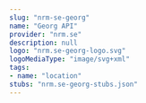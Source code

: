 ```yaml
---
slug: "nrm-se-georg"
name: "Georg API"
provider: "nrm.se"
description: null
logo: "nrm.se-georg-logo.svg"
logoMediaType: "image/svg+xml"
tags:
- name: "location"
stubs: "nrm.se-georg-stubs.json"
---
```

